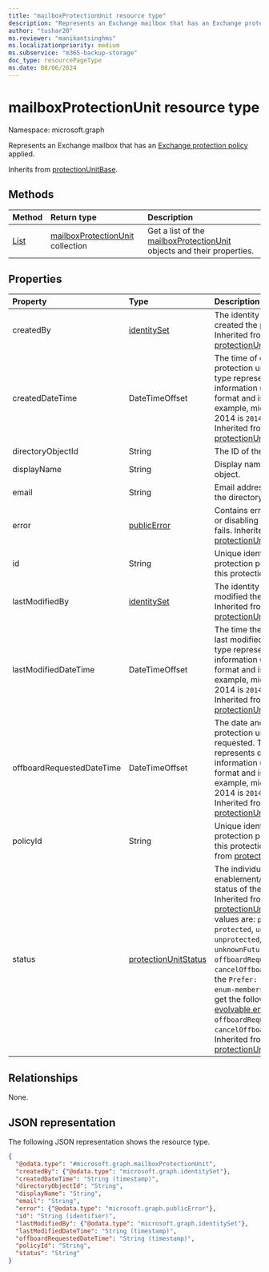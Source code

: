 ```yaml
---
title: "mailboxProtectionUnit resource type"
description: "Represents an Exchange mailbox that has an Exchange protection policy applied."
author: "tushar20"
ms.reviewer: "manikantsinghms"
ms.localizationpriority: medium
ms.subservice: "m365-backup-storage"
doc_type: resourcePageType
ms.date: 08/06/2024
---
```


# mailboxProtectionUnit resource type

Namespace: microsoft.graph

Represents an Exchange mailbox that has an [Exchange protection policy](exchangeprotectionpolicy.md) applied.

Inherits from [protectionUnitBase](../resources/protectionunitbase.md).

## Methods
|Method|Return type|Description|
|:---|:---|:---|
|[List](../api/backuprestoreroot-list-mailboxprotectionunits.md)|[mailboxProtectionUnit](../resources/mailboxprotectionunit.md) collection|Get a list of the [mailboxProtectionUnit](../resources/mailboxprotectionunit.md) objects and their properties.|

## Properties
|Property|Type|Description|
|:---|:---|:---|
|createdBy|[identitySet](../resources/identityset.md)|The identity of the person who created the protection unit. Inherited from [protectionUnitBase](../resources/protectionunitbase.md).|
|createdDateTime|DateTimeOffset|The time of creation of the protection unit. The timestamp type represents date and time information using ISO 8601 format and is always in UTC. For example, midnight UTC on Jan 1, 2014 is `2014-01-01T00:00:00Z`. Inherited from [protectionUnitBase](../resources/protectionunitbase.md).|
|directoryObjectId|String|The ID of the directory object.|
|displayName|String|Display name of the directory object.|
|email|String|Email address associated with the directory object.|
|error|[publicError](../resources/publicerror.md)|Contains error details if enabling or disabling the protection unit fails. Inherited from [protectionUnitBase](../resources/protectionunitbase.md).|
|id|String|Unique identifier of the protection policy associated with this protection unit.|
|lastModifiedBy|[identitySet](../resources/identityset.md)|The identity of person who last modified the protection unit. Inherited from [protectionUnitBase](../resources/protectionunitbase.md).|
|lastModifiedDateTime|DateTimeOffset|The time the protection unit was last modified. The timestamp type represents date and time information using ISO 8601 format and is always in UTC. For example, midnight UTC on Jan 1, 2014 is `2014-01-01T00:00:00Z`. Inherited from [protectionUnitBase](../resources/protectionunitbase.md).|
|offboardRequestedDateTime|DateTimeOffset|The date and time when protection unit offboard was requested. The timestamp type represents date and time information using ISO 8601 format and is always in UTC. For example, midnight UTC on Jan 1, 2014 is `2014-01-01T00:00:00Z`. Inherited from [protectionUnitBase](../resources/protectionunitbase.md).|
|policyId|String|Unique identifier of the protection policy associated with this protection unit. Inherited from [protectionUnitBase](../resources/protectionunitbase.md).|
|status|[protectionUnitStatus](../resources/protectionunitbase.md#protectionunitstatus-values)|The individual enablement/disablement/removal status of the protection unit. Inherited from [protectionUnitBase](../resources/protectionunitbase.md). The possible values are: `protectRequested`, `protected`, `unprotectRequested`, `unprotected`, `removeRequested`, `unknownFutureValue`, `offboardRequested`, `offboarded`, `cancelOffboardRequested`. Use the `Prefer: include-unknown-enum-members` request header to get the following values from this [evolvable enum](/graph/best-practices-concept#handling-future-members-in-evolvable-enumerations): `offboardRequested`, `offboarded`, `cancelOffboardRequested`. Inherited from [protectionUnitBase](../resources/protectionunitbase.md).|

## Relationships
None.

## JSON representation
The following JSON representation shows the resource type.
<!-- {
  "blockType": "resource",
  "keyProperty": "id",
  "@odata.type": "microsoft.graph.mailboxProtectionUnit",
  "baseType": "microsoft.graph.protectionUnitBase",
  "openType": false
}
-->
``` json
{
  "@odata.type": "#microsoft.graph.mailboxProtectionUnit",
  "createdBy": {"@odata.type": "microsoft.graph.identitySet"},
  "createdDateTime": "String (timestamp)",
  "directoryObjectId": "String",
  "displayName": "String",
  "email": "String",
  "error": {"@odata.type": "microsoft.graph.publicError"},
  "id": "String (identifier)",
  "lastModifiedBy": {"@odata.type": "microsoft.graph.identitySet"},
  "lastModifiedDateTime": "String (timestamp)",
  "offboardRequestedDateTime": "String (timestamp)",
  "policyId": "String",
  "status": "String"
}
```

